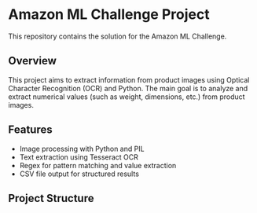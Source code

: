 # Amazon ML Challenge Project

This repository contains the solution for the Amazon ML Challenge.

## Overview
This project aims to extract information from product images using Optical Character Recognition (OCR) and Python. The main goal is to analyze and extract numerical values (such as weight, dimensions, etc.) from product images.

## Features
- Image processing with Python and PIL
- Text extraction using Tesseract OCR
- Regex for pattern matching and value extraction
- CSV file output for structured results

## Project Structure


